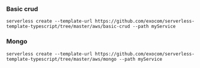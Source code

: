 ### Basic crud

`serverless create --template-url https://github.com/exocom/serverless-template-typescript/tree/master/aws/basic-crud --path myService`

### Mongo

`serverless create --template-url https://github.com/exocom/serverless-template-typescript/tree/master/aws/mongo --path myService`